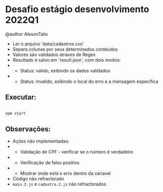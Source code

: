 # Desafio estágio desenvolvimento 2022Q1

@author AlesonTalis

- Ler o arquivo 'data/cadastros.cvs'
- Separa colunas por seus determinados conteúdos
- Valores são validados atraves de Regex
- Resultado é salvo em 'result.json', com dois modos:
- - Status: valido, exibindo os dados validados
- - Status: invalido, exibindo o local do erro e a mensagem especifica

## Executar:

```powershell

npm start

```

## Observações:

- Ações não implementadas:
- - Validação de CPF - verificar se o número é verdadeiro
- - Verificação de falso positivo
- - Mostrar onde está o erro dentro da variavel
- Código não refractorado 
- ` main.2.js ` e ` cadastro.2.js ` não refractorados